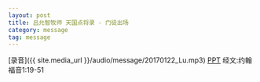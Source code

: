 ```yaml
---
layout: post
title: 吕允智牧师 天国点将录 - 门徒出场
category: message
tag: message
---
```



[录音]({{ site.media_url }}/audio/message/20170122_Lu.mp3)  [PPT]() 经文:约翰福音1:19-51
